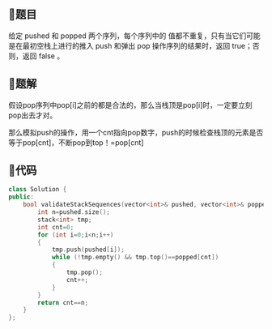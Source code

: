 ## 🍦题目

给定 pushed 和 popped 两个序列，每个序列中的 值都不重复，只有当它们可能是在最初空栈上进行的推入 push 和弹出 pop 操作序列的结果时，返回 true；否则，返回 false 。

## 🥩题解

假设pop序列中pop[i]之前的都是合法的，那么当栈顶是pop[i]时，一定要立刻pop出去才对。

那么模拟push的操作，用一个cnt指向pop数字，push的时候检查栈顶的元素是否等于pop[cnt]，不断pop到top！=pop[cnt]



## 🥠代码

```cpp
class Solution {
public:
    bool validateStackSequences(vector<int>& pushed, vector<int>& popped) {
        int n=pushed.size();
        stack<int> tmp;
        int cnt=0;
        for (int i=0;i<n;i++)
        {
            tmp.push(pushed[i]);
            while (!tmp.empty() && tmp.top()==popped[cnt])
            {
                tmp.pop();
                cnt++;
            }
        }
        return cnt==n;
    }
};
```

